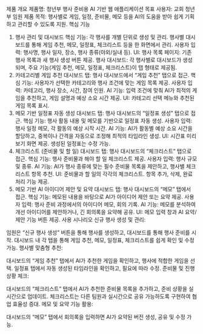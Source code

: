 제품 개요
제품명: 청년부 행사 준비용 AI 기반 웹 애플리케이션
목표 사용자: 교회 청년부 임원
제품 목적: 행사별로 게임, 일정, 준비물, 메모 등을 AI의 도움을 받아 쉽게 기획하고 관리할 수 있도록 지원.
핵심 기능

1. 행사 관리 및 대시보드
   핵심 기능:
   각 행사를 개별 단위로 생성 및 관리.
   행사별 대시보드를 통해 게임 추천, 메모, 일정표, 체크리스트 등을 한 화면에서 관리.
   사용자 입력: 행사명, 행사 일자, 장소, 행사 종류(야외/실내 등).
   UI:
   행사 목록 페이지: 기존 행사 목록과 새 행사 생성 버튼 제공.
   행사 대시보드: 각 행사별로 대시보드가 생성되며, 주요 기능(게임 추천, 메모, 일정표, 체크리스트)이 탭 형태로 제공됨.
2. 카테고리별 게임 추천
   대시보드 탭: 행사 대시보드에서 “게임 추천” 탭으로 접근.
   핵심 기능:
   사용자가 선택한 카테고리와 행사 조건에 맞는 게임 목록 제공.
   사용자 입력: 카테고리, 행사 장소, 시간, 참여 인원.
   AI 기능:
   입력 조건에 맞춰 AI가 최적의 게임을 추천하고, 게임 설명과 예상 소요 시간 제공.
   UI:
   카테고리 선택 메뉴와 추천된 게임 목록 표시.
3. 메모 기반 일정표 자동 생성
   대시보드 탭: 행사 대시보드의 “일정표 생성” 탭으로 접근.
   핵심 기능:
   행사 활동 내용 및 메모를 기반으로 일정표 자동 생성.
   사용자 입력: 행사 일정 메모, 각 활동의 예상 시작 시간.
   AI 기능:
   AI가 활동별 예상 소요 시간을 할당하고, 중복이나 간격을 자동으로 조정해 최적의 타임라인 생성.
   UI:
   시간표 미리보기 화면 제공.
   생성된 일정표는 수정 가능.
4. 체크리스트 (준비물 및 할 일)
   대시보드 탭: 행사 대시보드의 “체크리스트” 탭으로 접근.
   핵심 기능:
   행사 준비물과 해야 할 일 체크리스트 제공.
   사용자 입력: 행사 규모 및 종류.
   AI 기능:
   AI가 행사 종류에 맞는 필수 준비물 목록을 제안하고, 행사별 체크리스트 항목 추천.
   UI:
   준비물과 할 일의 각각의 체크리스트.
   항목 추가, 삭제, 완료 처리 기능 제공.
5. 메모 기반 AI 아이디어 제안 및 요약
   대시보드 탭: 행사 대시보드의 “메모” 탭에서 접근.
   핵심 기능:
   메모된 내용을 바탕으로 AI가 아이디어 제안 또는 요약 제공.
   사용자 입력: 행사 준비 과정에서의 아이디어 메모, 회의 기록.
   AI 기능:
   메모를 분석하여 개선 아이디어를 제안하거나, 긴 회의록을 요약해 공유.
   UI:
   메모 입력 창과 AI 요약/제안 기능 버튼 제공.
   사용 시나리오
   신규 행사 생성 및 관리:

임원은 “신규 행사 생성” 버튼을 통해 행사를 생성하고, 대시보드를 통해 행사 준비를 시작.
대시보드 내 각 탭을 통해 게임 추천, 메모, 일정표, 체크리스트를 쉽게 확인 및 수정 가능.
행사별 맞춤형 추천:

대시보드의 “게임 추천” 탭에서 AI가 추천한 게임을 확인하고, 행사에 적합한 게임을 선택.
일정표 탭에서 자동 생성된 타임라인을 확인하고, 필요에 따라 수정.
준비물 및 진행상황 체크:

대시보드의 “체크리스트” 탭에서 AI가 추천한 준비물 목록을 추가하고, 준비 상황을 실시간으로 업데이트.
체크리스트는 다른 팀원과 실시간으로 공유 가능하도록 구현하여 협업 효율성 증대.
메모 및 요약 기능 활용:

대시보드의 “메모” 탭에서 회의록을 입력하면 AI가 요약된 버전 생성, 공유 및 수정 가능.
